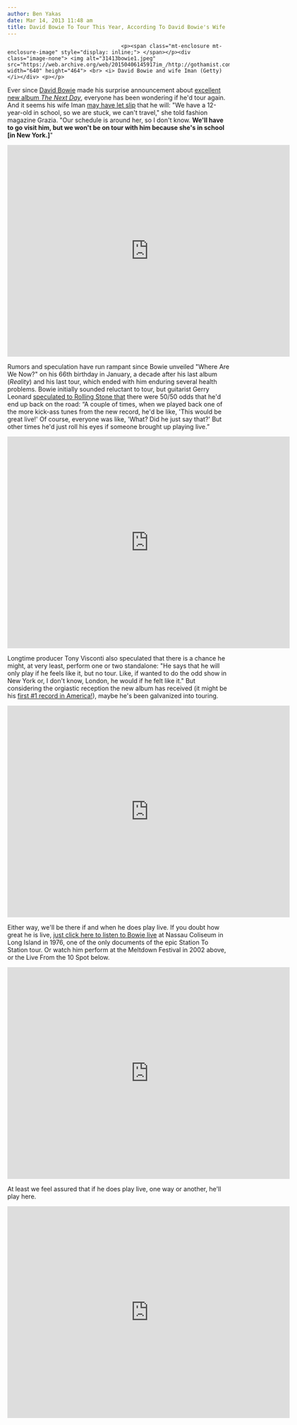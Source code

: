 ```yaml
---
author: Ben Yakas
date: Mar 14, 2013 11:48 am
title: David Bowie To Tour This Year, According To David Bowie's Wife
---
```


	
										<p><span class="mt-enclosure mt-enclosure-image" style="display: inline;"> </span></p><div class="image-none"> <img alt="31413bowie1.jpeg" src="https://web.archive.org/web/20150406145917im_/http://gothamist.com/attachments/byakas/31413bowie1.jpeg" width="640" height="464"> <br> <i> David Bowie and wife Iman (Getty)</i></div> <p></p>

<p>Ever since <a href="https://web.archive.org/web/20150406145917/http://gothamist.com/tags/davidbowie">David Bowie</a> made his surprise announcement about <a href="https://web.archive.org/web/20150406145917/http://gothamist.com/2013/03/01/listen_now_to_the_excellent_new_dav.php">excellent new album <em>The Next Day</em></a>, everyone has been wondering if he&apos;d tour again. And it seems his wife Iman <a href="https://web.archive.org/web/20150406145917/http://www.nydailynews.com/entertainment/music-arts/bowie-wife-lets-slip-rocker-planning-tour-article-1.1288314?localLinksEnabled=false">may have let slip</a> that he will: &quot;We have a 12-year-old in school, so we are stuck, we can&apos;t travel,&quot; she told fashion magazine Grazia. &quot;Our schedule is around her, so I don&apos;t know. <strong>We&apos;ll have to go visit him, but we won&apos;t be on tour with him because she&apos;s in school [in New York.]</strong>&quot; </p>

<p><iframe width="640" height="480" src="https://web.archive.org/web/20150406145917if_/http://www.youtube.com/embed/YYjBQKIOb-w" frameborder="0" allowfullscreen></iframe></p>

<p>Rumors and speculation have run rampant since Bowie unveiled &quot;Where Are We Now?&quot; on his 66th birthday in January, a decade after his last album (<em>Reality</em>) and his last tour, which ended with him enduring several health problems. Bowie initially sounded reluctant to tour, but guitarist Gerry Leonard <a href="https://web.archive.org/web/20150406145917/http://www.rollingstone.com/music/news/david-bowie-guitarist-gerry-leonard-odds-of-a-tour-are-50-50-20130220">speculated to Rolling Stone that</a> there were 50/50 odds that he&apos;d end up back on the road: &#x201C;A couple of times, when we played back one of the more kick-ass tunes from the new record, he&apos;d be like, &apos;This would be great live!&apos; Of course, everyone was like, &apos;What? Did he just say that?&apos; But other times he&apos;d just roll his eyes if someone brought up playing live.&#x201D;</p>

<p><iframe width="640" height="480" src="https://web.archive.org/web/20150406145917if_/http://www.youtube.com/embed/pBQ-S6njQQw" frameborder="0" allowfullscreen></iframe></p>

<p>Longtime producer Tony Visconti also speculated that there is a chance he might, at very least, perform one or two standalone: &quot;He says that he will only play if he feels like it, but no tour. Like, if wanted to do the odd show in New York or, I don&apos;t know, London, he would if he felt like it.&quot; But considering the orgiastic reception the new album has received (it might be his <a href="https://web.archive.org/web/20150406145917/http://www.billboard.com/articles/news/1551810/david-bowie-vs-bon-jovi-for-no-1-on-next-weeks-billboard-200">first #1 record in America!</a>), maybe he&apos;s been galvanized into touring. </p>

<p><iframe width="640" height="480" src="https://web.archive.org/web/20150406145917if_/http://www.youtube.com/embed/pl1xZIUK0Ew" frameborder="0" allowfullscreen></iframe></p>

<p>Either way, we&apos;ll be there if and when he does play live. If you doubt how great he is live, <a href="https://web.archive.org/web/20150406145917/http://gothamist.com/2013/01/19/listen_to_david_bowies_secret_great.php">just click here to listen to Bowie live</a> at Nassau Coliseum in Long Island in 1976, one of the only documents of the epic Station To Station tour. Or watch him perform at the Meltdown Festival in 2002 above, or the Live From the 10 Spot below.</p>

<p><iframe width="640" height="480" src="https://web.archive.org/web/20150406145917if_/http://www.youtube.com/embed/bthsavQi2TM" frameborder="0" allowfullscreen></iframe></p>

<p>At least we feel assured that if he does play live, one way or another, he&apos;ll play here.</p>

<p><iframe width="640" height="480" src="https://web.archive.org/web/20150406145917if_/http://www.youtube.com/embed/iH-2rOgxOQU" frameborder="0" allowfullscreen></iframe></p>					
										
									
				